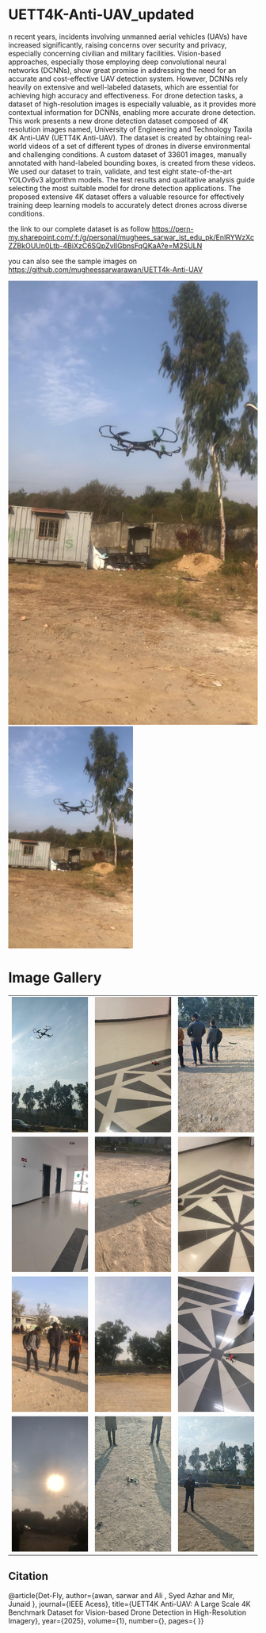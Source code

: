 # UETT4K-Anti-UAV_updated
n recent years, incidents involving unmanned aerial vehicles (UAVs) have increased significantly, raising concerns over security and privacy, especially concerning civilian and military facilities. Vision-based approaches, especially those employing deep convolutional neural networks (DCNNs), show great promise in addressing the need for an accurate and cost-effective UAV detection system. However, DCNNs rely heavily on extensive and well-labeled datasets, which are essential for achieving high accuracy and effectiveness. For drone detection tasks, a dataset of high-resolution images is especially valuable, as it provides more contextual information for DCNNs, enabling more accurate drone detection. This work presents a new drone detection dataset composed of 4K resolution images named, University of Engineering and Technology Taxila 4K Anti-UAV (UETT4K Anti-UAV). The dataset is created by obtaining real-world videos of a set of different types of drones in diverse environmental and challenging conditions. A custom dataset of 33601 images, manually annotated with hand-labeled bounding boxes, is created from these videos. We used our dataset to train, validate, and test eight state-of-the-art YOLOv6v3 algorithm models. The test results and qualitative analysis guide selecting the most suitable model for drone detection applications. The proposed extensive 4K dataset offers a valuable resource for effectively training deep learning models to accurately detect drones across diverse conditions.



the link to our complete dataset is as follow 
https://pern-my.sharepoint.com/:f:/g/personal/mughees_sarwar_ist_edu_pk/EnIRYWzXcZZBkOUUn0Ltb-4BiXzC6SQpZvIlGbnsFqQKaA?e=M2SULN

you can also see the sample images on 
https://github.com/mugheessarwarawan/UETT4k-Anti-UAV

![Screenshot of Drone](https://github.com/mugheessarwarawan/UETT4k-Anti-UAV/blob/main/drone%20(15).jpg)
<img src="https://raw.githubusercontent.com/mugheessarwarawan/UETT4k-Anti-UAV/main/drone%20(15).jpg" alt="Drone in outdoor" width="50%">

# Image Gallery


<table>
  <tr>
    <td><img src="https://github.com/mugheessarwarawan/UETT4k-Anti-UAV/blob/main/drone%20(8555).jpg" alt="Image 1" width="100%"></td>
    <td><img src="https://github.com/mugheessarwarawan/UETT4k-Anti-UAV/blob/main/drone%20(8567).jpg" alt="Image 2" width="100%"></td>
    <td><img src="https://github.com/mugheessarwarawan/UETT4k-Anti-UAV/blob/main/drone%20(50).jpg" alt="Image 3" width="100%"></td>
  </tr>
  <tr>
    <td><img src="https://github.com/mugheessarwarawan/UETT4k-Anti-UAV/blob/main/drone%20(5).jpg" alt="Image 4" width="100%"></td>
    <td><img src="https://github.com/mugheessarwarawan/UETT4k-Anti-UAV/blob/main/drone%20(48).jpg" alt="Image 5" width="100%"></td>
    <td><img src="https://github.com/mugheessarwarawan/UETT4k-Anti-UAV/blob/main/drone%20(47).jpg" alt="Image 6" width="100%"></td>
  </tr>
  <tr>
    <td><img src="https://github.com/mugheessarwarawan/UETT4k-Anti-UAV/blob/main/drone%20(46).jpg" alt="Image 7" width="100%"></td>
    <td><img src="https://github.com/mugheessarwarawan/UETT4k-Anti-UAV/blob/main/drone%20(45).jpg" alt="Image 8" width="100%"></td>
    <td><img src="https://github.com/mugheessarwarawan/UETT4k-Anti-UAV/blob/main/drone%20(4).jpg" alt="Image 9" width="100%"></td>
  </tr>
  <tr>
    <td><img src="https://github.com/mugheessarwarawan/UETT4k-Anti-UAV/blob/main/drone%20(33).jpg" alt="Image 10" width="100%"></td>
    <td><img src="https://github.com/mugheessarwarawan/UETT4k-Anti-UAV/blob/main/drone%20(32).jpg" alt="Image 11" width="100%"></td>
    <td><img src="https://github.com/mugheessarwarawan/UETT4k-Anti-UAV/blob/main/drone%20(31).jpg" alt="Image 12" width="100%"></td>
  </tr>
</table>







## Citation

@article{Det-Fly,
  author={awan, sarwar and Ali , Syed Azhar and Mir, Junaid },
  journal={IEEE Acess}, 
  title={UETT4K Anti-UAV: A Large Scale 4K Benchmark Dataset for Vision-based Drone Detection in High-Resolution Imagery}, 
  year={2025},
  volume={1},
  number={},
  pages={ }}
